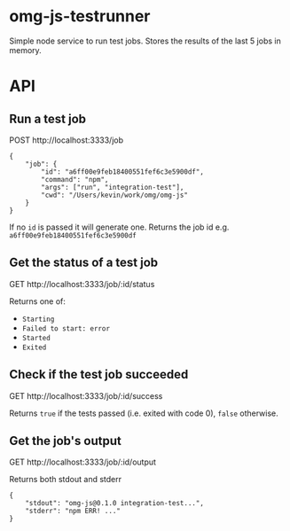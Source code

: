 # omg-js-testrunner
Simple node service to run test jobs. Stores the results of the last 5 jobs in memory.

# API

## Run a test job
POST http://localhost:3333/job
```
{
	"job": {
		"id": "a6ff00e9feb18400551fef6c3e5900df",
		"command": "npm",
		"args": ["run", "integration-test"],
		"cwd": "/Users/kevin/work/omg/omg-js"
	}
}
```
If no `id` is passed it will generate one.
Returns the job id e.g. `a6ff00e9feb18400551fef6c3e5900df`


## Get the status of a test job
GET http://localhost:3333/job/:id/status

Returns one of:
- `Starting`
- `Failed to start: error`
- `Started`
- `Exited`


## Check if the test job succeeded
GET http://localhost:3333/job/:id/success

Returns `true` if the tests passed (i.e. exited with code 0), `false` otherwise.


## Get the job's output
GET http://localhost:3333/job/:id/output

Returns both stdout and stderr
```
{
    "stdout": "omg-js@0.1.0 integration-test...",
    "stderr": "npm ERR! ..."
}
```
